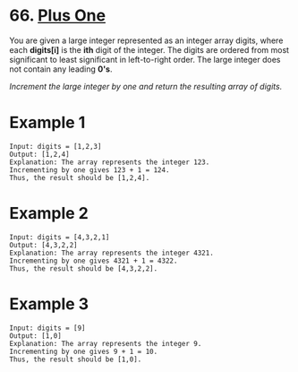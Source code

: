 # 66. [Plus One](https://leetcode.com/problems/plus-one/description/)

You are given a large integer represented as an integer array digits, where each **digits[i]** is the **ith** digit of the integer. The digits are ordered from most significant to least significant in left-to-right order. The large integer does not contain any leading **0's**.

_Increment the large integer by one and return the resulting array of digits._

# Example 1
```
Input: digits = [1,2,3]
Output: [1,2,4]
Explanation: The array represents the integer 123.
Incrementing by one gives 123 + 1 = 124.
Thus, the result should be [1,2,4].
```

# Example 2
```
Input: digits = [4,3,2,1]
Output: [4,3,2,2]
Explanation: The array represents the integer 4321.
Incrementing by one gives 4321 + 1 = 4322.
Thus, the result should be [4,3,2,2].
```

# Example 3
```
Input: digits = [9]
Output: [1,0]
Explanation: The array represents the integer 9.
Incrementing by one gives 9 + 1 = 10.
Thus, the result should be [1,0].
```
